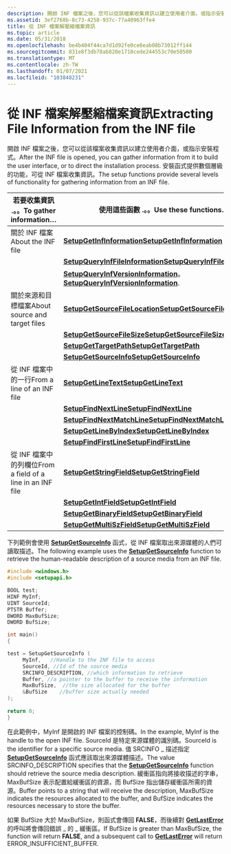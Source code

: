 ```yaml
---
description: 開啟 INF 檔案之後，您可以從該檔案收集資訊以建立使用者介面，或指示安裝程式。 安裝函式提供數個層級的功能，可從 INF 檔案收集資訊。
ms.assetid: 3ef2768b-8c73-4258-937c-77a40963ffe4
title: 從 INF 檔案解壓縮檔案資訊
ms.topic: article
ms.date: 05/31/2018
ms.openlocfilehash: be4b404f44ca7d1d92fe0ce8eab08b73012ff144
ms.sourcegitcommit: 831e8f3db78ab820e1710cede244553c70e50500
ms.translationtype: MT
ms.contentlocale: zh-TW
ms.lasthandoff: 01/07/2021
ms.locfileid: "103848231"
---
```

# <a name="extracting-file-information-from-the-inf-file"></a><span data-ttu-id="99d31-104">從 INF 檔案解壓縮檔案資訊</span><span class="sxs-lookup"><span data-stu-id="99d31-104">Extracting File Information from the INF file</span></span>

<span data-ttu-id="99d31-105">開啟 INF 檔案之後，您可以從該檔案收集資訊以建立使用者介面，或指示安裝程式。</span><span class="sxs-lookup"><span data-stu-id="99d31-105">After the INF file is opened, you can gather information from it to build the user interface, or to direct the installation process.</span></span> <span data-ttu-id="99d31-106">安裝函式提供數個層級的功能，可從 INF 檔案收集資訊。</span><span class="sxs-lookup"><span data-stu-id="99d31-106">The setup functions provide several levels of functionality for gathering information from an INF file.</span></span>



| <span data-ttu-id="99d31-107">若要收集資訊 .。。</span><span class="sxs-lookup"><span data-stu-id="99d31-107">To gather information…</span></span>                | <span data-ttu-id="99d31-108">使用這些函數 .。。</span><span class="sxs-lookup"><span data-stu-id="99d31-108">Use these functions…</span></span>                                                        |
|---------------------------------------|-----------------------------------------------------------------------------|
| <span data-ttu-id="99d31-109">關於 INF 檔案</span><span class="sxs-lookup"><span data-stu-id="99d31-109">About the INF file</span></span>                    | [<span data-ttu-id="99d31-110">**SetupGetInfInformation**</span><span class="sxs-lookup"><span data-stu-id="99d31-110">**SetupGetInfInformation**</span></span>](/windows/desktop/api/Setupapi/nf-setupapi-setupgetinfinformationa)                    |
|                                       | [<span data-ttu-id="99d31-111">**SetupQueryInfFileInformation**</span><span class="sxs-lookup"><span data-stu-id="99d31-111">**SetupQueryInfFileInformation**</span></span>](/windows/desktop/api/Setupapi/nf-setupapi-setupqueryinffileinformationa)        |
|                                       | <span data-ttu-id="99d31-112">[**SetupQueryInfVersionInformation**](/windows/desktop/api/Setupapi/nf-setupapi-setupqueryinfversioninformationa)。</span><span class="sxs-lookup"><span data-stu-id="99d31-112">[**SetupQueryInfVersionInformation**](/windows/desktop/api/Setupapi/nf-setupapi-setupqueryinfversioninformationa).</span></span> |
| <span data-ttu-id="99d31-113">關於來源和目標檔案</span><span class="sxs-lookup"><span data-stu-id="99d31-113">About source and target files</span></span>         | [<span data-ttu-id="99d31-114">**SetupGetSourceFileLocation**</span><span class="sxs-lookup"><span data-stu-id="99d31-114">**SetupGetSourceFileLocation**</span></span>](/windows/desktop/api/Setupapi/nf-setupapi-setupgetsourcefilelocationa)            |
|                                       | [<span data-ttu-id="99d31-115">**SetupGetSourceFileSize**</span><span class="sxs-lookup"><span data-stu-id="99d31-115">**SetupGetSourceFileSize**</span></span>](/windows/desktop/api/Setupapi/nf-setupapi-setupgetsourcefilesizea)                    |
|                                       | [<span data-ttu-id="99d31-116">**SetupGetTargetPath**</span><span class="sxs-lookup"><span data-stu-id="99d31-116">**SetupGetTargetPath**</span></span>](/windows/desktop/api/Setupapi/nf-setupapi-setupgettargetpatha)                            |
|                                       | [<span data-ttu-id="99d31-117">**SetupGetSourceInfo**</span><span class="sxs-lookup"><span data-stu-id="99d31-117">**SetupGetSourceInfo**</span></span>](/windows/desktop/api/Setupapi/nf-setupapi-setupgetsourceinfoa)                            |
| <span data-ttu-id="99d31-118">從 INF 檔案中的一行</span><span class="sxs-lookup"><span data-stu-id="99d31-118">From a line of an INF file</span></span>            | [<span data-ttu-id="99d31-119">**SetupGetLineText**</span><span class="sxs-lookup"><span data-stu-id="99d31-119">**SetupGetLineText**</span></span>](/windows/desktop/api/Setupapi/nf-setupapi-setupgetlinetexta)                                |
|                                       | [<span data-ttu-id="99d31-120">**SetupFindNextLine**</span><span class="sxs-lookup"><span data-stu-id="99d31-120">**SetupFindNextLine**</span></span>](/windows/desktop/api/Setupapi/nf-setupapi-setupfindnextline)                              |
|                                       | [<span data-ttu-id="99d31-121">**SetupFindNextMatchLine**</span><span class="sxs-lookup"><span data-stu-id="99d31-121">**SetupFindNextMatchLine**</span></span>](/windows/desktop/api/Setupapi/nf-setupapi-setupfindnextmatchlinea)                    |
|                                       | [<span data-ttu-id="99d31-122">**SetupGetLineByIndex**</span><span class="sxs-lookup"><span data-stu-id="99d31-122">**SetupGetLineByIndex**</span></span>](/windows/desktop/api/Setupapi/nf-setupapi-setupgetlinebyindexa)                          |
|                                       | [<span data-ttu-id="99d31-123">**SetupFindFirstLine**</span><span class="sxs-lookup"><span data-stu-id="99d31-123">**SetupFindFirstLine**</span></span>](/windows/desktop/api/Setupapi/nf-setupapi-setupfindfirstlinea)                            |
| <span data-ttu-id="99d31-124">從 INF 檔案中的列欄位</span><span class="sxs-lookup"><span data-stu-id="99d31-124">From a field of a line in an INF file</span></span> | [<span data-ttu-id="99d31-125">**SetupGetStringField**</span><span class="sxs-lookup"><span data-stu-id="99d31-125">**SetupGetStringField**</span></span>](/windows/desktop/api/Setupapi/nf-setupapi-setupgetstringfielda)                          |
|                                       | [<span data-ttu-id="99d31-126">**SetupGetIntField**</span><span class="sxs-lookup"><span data-stu-id="99d31-126">**SetupGetIntField**</span></span>](/windows/desktop/api/Setupapi/nf-setupapi-setupgetintfield)                                |
|                                       | [<span data-ttu-id="99d31-127">**SetupGetBinaryField**</span><span class="sxs-lookup"><span data-stu-id="99d31-127">**SetupGetBinaryField**</span></span>](/windows/desktop/api/Setupapi/nf-setupapi-setupgetbinaryfield)                          |
|                                       | [<span data-ttu-id="99d31-128">**SetupGetMultiSzField**</span><span class="sxs-lookup"><span data-stu-id="99d31-128">**SetupGetMultiSzField**</span></span>](/windows/desktop/api/Setupapi/nf-setupapi-setupgetmultiszfielda)                        |



 

<span data-ttu-id="99d31-129">下列範例會使用 [**SetupGetSourceInfo**](/windows/desktop/api/Setupapi/nf-setupapi-setupgetsourceinfoa) 函式，從 INF 檔案取出來源媒體的人們可讀取描述。</span><span class="sxs-lookup"><span data-stu-id="99d31-129">The following example uses the [**SetupGetSourceInfo**](/windows/desktop/api/Setupapi/nf-setupapi-setupgetsourceinfoa) function to retrieve the human-readable description of a source media from an INF file.</span></span>


```C++
#include <windows.h>
#include <setupapi.h>

BOOL test;  
HINF MyInf;
UINT SourceId;
PTSTR Buffer;
DWORD MaxBufSize;
DWORD BufSize;

int main()  
{ 

test = SetupGetSourceInfo (
     MyInf,   //Handle to the INF file to access                
     SourceId, //Id of the source media                 
     SRCINFO_DESCRIPTION, //which information to retrieve     
     Buffer, //a pointer to the buffer to receive the information                     
     MaxBufSize,  //the size allocated for the buffer 
     &BufSize    //buffer size actually needed
);
  
return 0;
}
```



<span data-ttu-id="99d31-130">在此範例中，MyInf 是開啟的 INF 檔案的控制碼。</span><span class="sxs-lookup"><span data-stu-id="99d31-130">In the example, MyInf is the handle to the open INF file.</span></span> <span data-ttu-id="99d31-131">SourceId 是特定來源媒體的識別碼。</span><span class="sxs-lookup"><span data-stu-id="99d31-131">SourceId is the identifier for a specific source media.</span></span> <span data-ttu-id="99d31-132">值 SRCINFO \_ 描述指定 [**SetupGetSourceInfo**](/windows/desktop/api/Setupapi/nf-setupapi-setupgetsourceinfoa) 函式應該取出來源媒體描述。</span><span class="sxs-lookup"><span data-stu-id="99d31-132">The value SRCINFO\_DESCRIPTION specifies that the [**SetupGetSourceInfo**](/windows/desktop/api/Setupapi/nf-setupapi-setupgetsourceinfoa) function should retrieve the source media description.</span></span> <span data-ttu-id="99d31-133">緩衝區指向將接收描述的字串，MaxBufSize 表示配置給緩衝區的資源，而 BufSize 指出儲存緩衝區所需的資源。</span><span class="sxs-lookup"><span data-stu-id="99d31-133">Buffer points to a string that will receive the description, MaxBufSize indicates the resources allocated to the buffer, and BufSize indicates the resources necessary to store the buffer.</span></span>

<span data-ttu-id="99d31-134">如果 BufSize 大於 MaxBufSize，則函式會傳回 **FALSE**，而後續對 [**GetLastError**](/windows/desktop/api/errhandlingapi/nf-errhandlingapi-getlasterror) 的呼叫將會傳回錯誤 \_ 的 \_ 緩衝區。</span><span class="sxs-lookup"><span data-stu-id="99d31-134">If BufSize is greater than MaxBufSize, the function will return **FALSE**, and a subsequent call to [**GetLastError**](/windows/desktop/api/errhandlingapi/nf-errhandlingapi-getlasterror) will return ERROR\_INSUFFICIENT\_BUFFER.</span></span>

 

 
